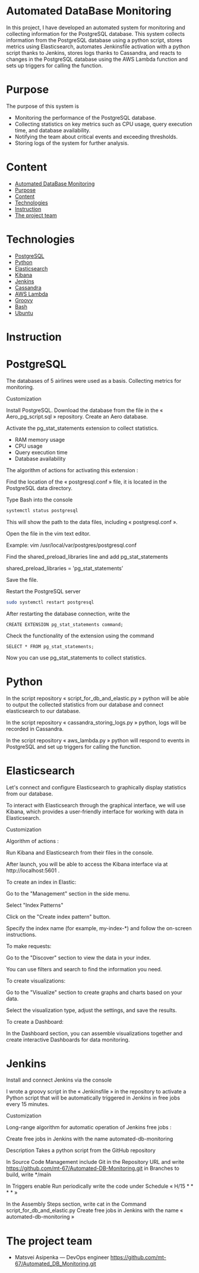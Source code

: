 # Automated DataBase Monitoring

In this project, I have developed an automated system for monitoring and collecting information for the PostgreSQL database. This system collects information from the PostgreSQL database using a python script, stores metrics using Elasticsearch, automates Jenkinsfile activation with a python script thanks to Jenkins, stores logs thanks to Cassandra, and reacts to changes in the PostgreSQL database using the AWS Lambda function and sets up triggers for calling the function.


# Purpose

The purpose of this system is 

- Monitoring the performance of the PostgreSQL database.
- Collecting statistics on key metrics such as CPU usage, query execution time, and database availability.
- Notifying the team about critical events and exceeding thresholds.
- Storing logs of the system for further analysis.


# Content
- [Automated DataBase Monitoring](#Automated_DataBase_Monitoring)
- [Purpose](#Purpose)
- [Content](#Content)
- [Technologies](#Technologies)
- [Instruction](#Instruction)
- [The project team](#The_project_team)

# Technologies

- [PostgreSQL](#PostgreSQL)
- [Python](#Python)
- [Elasticsearch](#Elasticsearch)
- [Kibana](#Kibana)
- [Jenkins](#Jenkins)
- [Cassandra](#Cassandra)
- [AWS Lambda](#AWS_Lambda)
- [Groovy](#Groovy)
- [Bash](#Bash)
- [Ubuntu](#Ubuntu)

# Instruction

# PostgreSQL

The databases of 5 airlines were used as a basis.
Collecting metrics for monitoring.


Customization 

Install PostgreSQL. Download the database from the file in the « Aero_pg_script.sql » repository. Create an Aero database.

Activate the pg_stat_statements extension to collect statistics.
- RAM memory usage
- CPU usage
- Query execution time
- Database availability


The algorithm of actions for activating this extension :

Find the location of the « postgresql.conf » file, it is located in the PostgreSQL data directory.
   
Type Bash into the console
```Bash
systemctl status postgresql
```

This will show the path to the data files, including « postgresql.conf ».

Open the file in the vim text editor.

Example: 
vim /usr/local/var/postgres/postgresql.conf
   
Find the shared_preload_libraries line and add pg_stat_statements

shared_preload_libraries = 'pg_stat_statements’ 
   
Save the file.

Restart the PostgreSQL server

```Bash
sudo systemctl restart postgresql
```

After restarting the database connection, write the 

```PostgreSQL
CREATE EXTENSION pg_stat_statements command;
```

Check the functionality of the extension using the command

```PostgreSQL
SELECT * FROM pg_stat_statements;
```

Now you can use pg_stat_statements to collect statistics.


# Python

In the script repository « script_for_db_and_elastic.py » python will be able to output the collected statistics from our database and connect elasticsearch to our database.

In the script repository « cassandra_storing_logs.py » python, logs will be recorded in Cassandra.

In the script repository « aws_lambda.py » python will respond to events in PostgreSQL and set up triggers for calling the function.


# Elasticsearch

Let's connect and configure Elasticsearch to graphically display statistics from our database. 

To interact with Elasticsearch through the graphical interface, we will use Kibana, which provides a user-friendly interface for working with data in Elasticsearch. 


Customization

Algorithm of actions :


Run Kibana and Elasticsearch from their files in the console.

After launch, you will be able to access the Kibana interface via at http://localhost:5601 .



To create an index in Elastic:


Go to the "Management" section in the side menu.

Select "Index Patterns" 

Click on the "Create index pattern" button. 

Specify the index name (for example, my-index-*) and follow the on-screen instructions.



To make requests:


Go to the "Discover" section to view the data in your index.

You can use filters and search to find the information you need.



To create visualizations:


 Go to the "Visualize" section to create graphs and charts based on your data.

 Select the visualization type, adjust the settings, and save the results.



To create a Dashboard:


 In the Dashboard section, you can assemble visualizations together and create interactive Dashboards for data monitoring.


 # Jenkins

Install and connect Jenkins via the console 

I wrote a groovy script in the « Jenkinsfile » in the repository to activate a Python script that will be automatically triggered in Jenkins in free jobs every 15 minutes.


Customization

Long-range algorithm for automatic operation of Jenkins free jobs :

Create free jobs in Jenkins with the name 
automated-db-monitoring

Description
Takes a python script from the GitHub repository

In Source Code Management
include Git
in the Repository URL and write https://github.com/mt-67/Automated-DB-Monitoring.git
in Branches to build, write */main

In Triggers
enable Run periodically
write the code under Schedule  « H/15 * * * * » 

In the Assembly Steps
section, write cat in the Command script_for_db_and_elastic.py Create free jobs in Jenkins with the name 
« automated-db-monitoring »

# The project team

- Matsvei Asipenka — DevOps engineer   https://github.com/mt-67/Automated_DB_Monitoring.git

